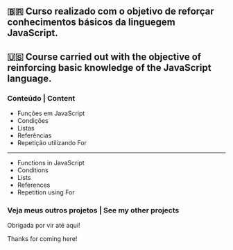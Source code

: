  ## :brazil: Curso realizado com o objetivo de reforçar conhecimentos básicos da linguegem JavaScript.

 ## :us: Course carried out with the objective of reinforcing basic knowledge of the JavaScript language.

### Conteúdo | Content

- Funções em JavaScript
- Condições
- Listas 
- Referências 
- Repetição utilizando For
---
- Functions in JavaScript
- Conditions
- Lists
- References
- Repetition using For

### Veja meus outros projetos | See my other projects

Obrigada por vir até aqui!

Thanks for coming here!